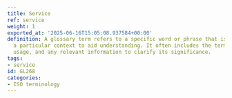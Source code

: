 ```yaml
---
title: Service
ref: service
weight: 1
exported_at: '2025-06-16T15:05:08.937584+00:00'
definition: A glossary term refers to a specific word or phrase that is defined within
  a particular context to aid understanding. It often includes the term's meaning,
  usage, and any relevant information to clarify its significance.
tags:
- service
id: GL268
categories:
- ISO terminology
---
```


